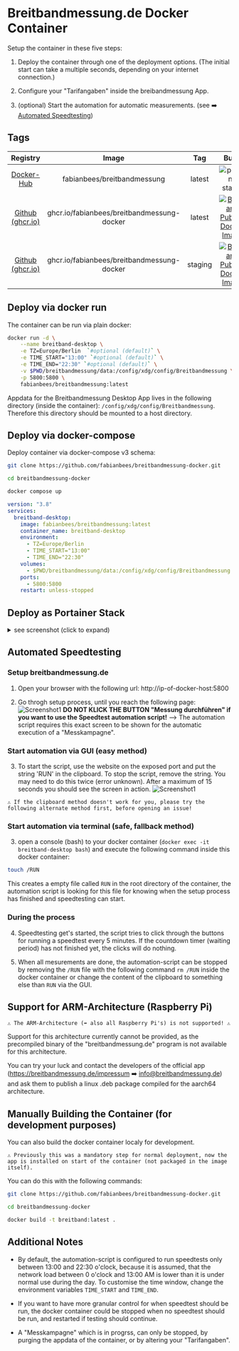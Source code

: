 # Breitbandmessung.de Docker Container


Setup the container in these five steps:

1. Deploy the container through one of the deployment options.
(The initial start can take a multiple seconds, depending on your internet connection.)

2. Configure your "Tarifangaben" inside the breibandmessung App.

3. (optional) Start the automation for automatic measurements. (see ➡️ [Automated Speedtesting](#automated-speedtesting))


## Tags

| Registry | Image | Tag | Build |
|:------------------:|:------------------:|:--------------:|:-----------------:|
| [Docker-Hub](https://hub.docker.com/r/fabianbees/breitbandmessung/tags) | fabianbees/breitbandmessung | latest | ![pipeline status](https://gitlab.fabianbees.de/fabianbees/breitbandmessung-docker/badges/master/pipeline.svg) |
| [Github (ghcr.io)](https://github.com/fabianbees/breitbandmessung-docker/pkgs/container/breitbandmessung-docker/versions?filters%5Bversion_type%5D=tagged) | ghcr.io/fabianbees/breitbandmessung-docker | latest | [![Build and Publish Docker Image](https://github.com/fabianbees/breitbandmessung-docker/actions/workflows/build_docker_image.yml/badge.svg?branch=master)](https://github.com/fabianbees/breitbandmessung-docker/actions/workflows/build_docker_image.yml) |
| [Github (ghcr.io)](https://github.com/fabianbees/breitbandmessung-docker/pkgs/container/breitbandmessung-docker/versions?filters%5Bversion_type%5D=tagged) | ghcr.io/fabianbees/breitbandmessung-docker | staging | [![Build and Publish Docker Image](https://github.com/fabianbees/breitbandmessung-docker/actions/workflows/build_docker_image.yml/badge.svg?branch=staging)](https://github.com/fabianbees/breitbandmessung-docker/actions/workflows/build_docker_image.yml) |






## Deploy via docker run

The container can be run via plain docker:

```bash
docker run -d \
    --name breitband-desktop \
    -e TZ=Europe/Berlin  `#optional (default)` \
    -e TIME_START="13:00" `#optional (default)` \
    -e TIME_END="22:30" `#optional (default)` \
    -v $PWD/breitbandmessung/data:/config/xdg/config/Breitbandmessung \
    -p 5800:5800 \
    fabianbees/breitbandmessung:latest
```

Appdata for the Breitbandmessung Desktop App lives in the following directory (inside the container): ```/config/xdg/config/Breitbandmessung```. Therefore this directory should be mounted to a host directory.


## Deploy via docker-compose

Deploy container via docker-compose v3 schema:

```bash
git clone https://github.com/fabianbees/breitbandmessung-docker.git

cd breitbandmessung-docker

docker compose up
```


```yaml
version: "3.8"
services:
  breitband-desktop:
    image: fabianbees/breitbandmessung:latest
    container_name: breitband-desktop
    environment:
      - TZ=Europe/Berlin
      - TIME_START="13:00"
      - TIME_END="22:30"
    volumes:
      - $PWD/breitbandmessung/data:/config/xdg/config/Breitbandmessung
    ports:
      - 5800:5800
    restart: unless-stopped
```



## Deploy as Portainer Stack

<details>
<summary>see screenshot (click to expand)</summary>
<br>
<img src="screenshots/portainer-stack.png">
</details>




## Automated Speedtesting

### Setup breitbandmessung.de

1. Open your browser with the following url: http://ip-of-docker-host:5800


2. Go throgh setup process, until you reach the following page:
![Screenshot1](screenshots/screenshot1.png)
**DO NOT KLICK THE BUTTON "Messung durchführen" if you want to use the Speedtest automation script!**
--> The automation script requires this exact screen to be shown for the automatic execution of a "Messkampagne".


### Start automation via GUI (easy method)

3. To start the script, use the website on the exposed port and put the string 'RUN' in the clipboard. To stop the script, remove the string. You may need to do this twice (error unknown). After a maximum of 15 seconds you should see the screen in action.
![Screenshot1](screenshots/clipboard.png)

```⚠️ If the clipboard method doesn't work for you, please try the following alternate method first, before opening an issue!```


### Start automation via terminal (safe, fallback method)

3. open a console (bash) to your docker container (```docker exec -it breitband-desktop bash```) and execute the following command inside this docker container:
```bash
touch /RUN
```
This creates a empty file called ```RUN``` in the root directory of the container, the automation script is looking for this file for knowing when the setup process has finished and speedtesting can start.


### During the process

4. Speedtesting get's started, the script tries to click through the buttons for running a speedtest every 5 minutes. If the countdown timer (waiting period) has not finished yet, the clicks will do nothing.

5. When all mesurements are done, the automation-script can be stopped by removing the ```/RUN``` file with the following command ```rm /RUN``` inside the docker container or change the content of the clipboard to something else than `RUN` via the GUI.




## Support for ARM-Architecture (Raspberry Pi)

```⚠️ The ARM-Architecture (➡️ also all Raspberry Pi's) is not supported! ⚠️```

Support for this architecture currently cannot be provided, as the precompiled binary of the "breitbandmessung.de" program is not available for this architecture.

You can try your luck and contact the developers of the official app (https://breitbandmessung.de/impressum ➡️ info@breitbandmessung.de) and ask them to publish a linux .deb package compiled for the aarch64 architecture.


## Manually Building the Container (for development purposes)

You can also build the docker container localy for development.

```⚠️ Previously this was a mandatory step for normal deployment, now the app is installed on start of the container (not packaged in the image itself).```

You can do this with the following commands:

```bash
git clone https://github.com/fabianbees/breitbandmessung-docker.git

cd breitbandmessung-docker

docker build -t breitband:latest .
```


## Additional Notes

- By default, the automation-script is configured to run speedtests only between 13:00 and 22:30 o'clock, because it is assumed, that the network load between 0 o'clock and 13:00 AM is lower than it is under normal use during the day.
  To customise the time window, change the environment variables `TIME_START` and `TIME_END`.

- If you want to have more granular control for when speedtest should be run, the docker container could be stopped when no speedtest should be run, and restarted if testing should continue.

- A "Messkampagne" which is in progrss, can only be stopped, by purging the appdata of the container, or by altering your "Tarifangaben".